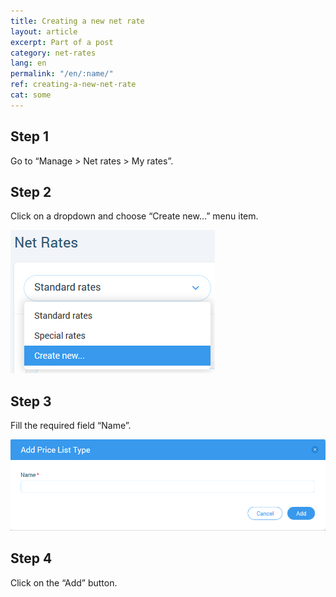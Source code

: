 ```yaml
---
title: Creating a new net rate
layout: article
excerpt: Part of a post
category: net-rates
lang: en
permalink: "/en/:name/"
ref: creating-a-new-net-rate
cat: some
---
```


## **Step 1**

Go to “Manage > Net rates > My rates”. 

## **Step 2**

Click on a dropdown and choose “Create new…” menu item.

![Creating_a_new_net_rate1](/assets/images/creating_a_new_net_rate1.png)

## **Step 3**

Fill the required field “Name”.

![Creating_a_new_net_rate2](/assets/images/creating_a_new_net_rate2.png)

## **Step 4**

Click on the “Add” button.

